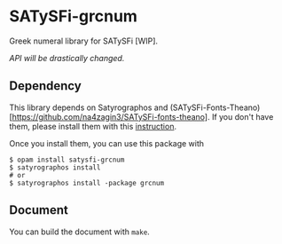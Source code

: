 # SATySFi-grcnum
Greek numeral library for SATySFi \[WIP].

*API will be drastically changed.*

## Dependency
This library depends on Satyrographos and (SATySFi-Fonts-Theano)[https://github.com/na4zagin3/SATySFi-fonts-theano].
If you don't have them, please install them with this [instruction](https://github.com/na4zagin3/satyrographos).

Once you install them, you can use this package with
```
$ opam install satysfi-grcnum
$ satyrographos install
# or
$ satyrographos install -package grcnum
```

## Document
You can build the document with `make`.
